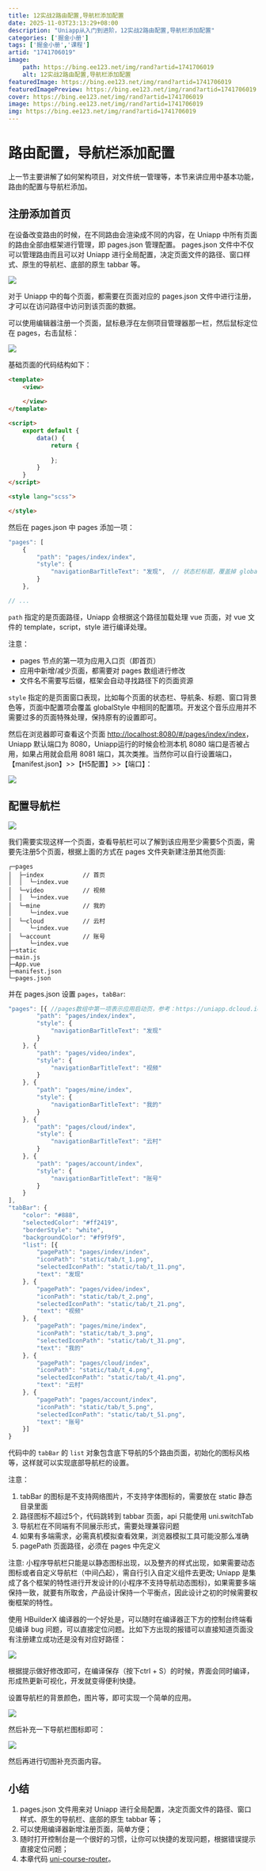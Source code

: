 ```yaml
---
title: 12实战2路由配置,导航栏添加配置
date: 2025-11-03T23:13:29+08:00
description: "Uniapp从入门到进阶，12实战2路由配置,导航栏添加配置"
categories: ['掘金小册']
tags: ['掘金小册','课程']
artid: "1741706019"
image:
    path: https://bing.ee123.net/img/rand?artid=1741706019
    alt: 12实战2路由配置,导航栏添加配置
featuredImage: https://bing.ee123.net/img/rand?artid=1741706019
featuredImagePreview: https://bing.ee123.net/img/rand?artid=1741706019
cover: https://bing.ee123.net/img/rand?artid=1741706019
image: https://bing.ee123.net/img/rand?artid=1741706019
img: https://bing.ee123.net/img/rand?artid=1741706019
---
```


# 路由配置，导航栏添加配置

上一节主要讲解了如何架构项目，对文件统一管理等，本节来讲应用中基本功能，路由的配置与导航栏添加。

## 注册添加首页

在设备改变路由的时候，在不同路由会渲染成不同的内容，在 Uniapp 中所有页面的路由全部由框架进行管理，即 pages.json 管理配置。
pages.json 文件中不仅可以管理路由而且可以对 Uniapp 进行全局配置，决定页面文件的路径、窗口样式、原生的导航栏、底部的原生 tabbar 等。

![](https://p1-jj.byteimg.com/tos-cn-i-t2oaga2asx/gold-user-assets/2019/12/24/16f3689b9010786b~tplv-t2oaga2asx-image.image)

对于 Uniapp 中的每个页面，都需要在页面对应的 pages.json 文件中进行注册，才可以在访问路径中访问到该页面的数据。

可以使用编辑器注册一个页面，鼠标悬浮在左侧项目管理器那一栏，然后鼠标定位在 pages，右击鼠标：

![](https://p3-juejin.byteimg.com/tos-cn-i-k3u1fbpfcp/268f4e6e80da43f2a7d609ea1c9fb51b~tplv-k3u1fbpfcp-watermark.image?)

基础页面的代码结构如下：

```html
<template>
    <view>
        
    </view>
</template>

<script>
    export default {
        data() {
            return {
                
            };
        }
    }
</script>

<style lang="scss">

</style>
```

然后在 pages.json 中 pages 添加一项：

```js
"pages": [
    {
        "path": "pages/index/index",
        "style": {
            "navigationBarTitleText": "发现",  // 状态栏标题，覆盖掉 globalStyle 中设置的标题
        }
    },

// ...
```

`path` 指定的是页面路径，Uniapp 会根据这个路径加载处理 vue 页面，对 vue 文件的 template，script，style 进行编译处理。

注意：

* pages 节点的第一项为应用入口页（即首页）
* 应用中新增/减少页面，都需要对 pages 数组进行修改
* 文件名不需要写后缀，框架会自动寻找路径下的页面资源

`style` 指定的是页面窗口表现，比如每个页面的状态栏、导航条、标题、窗口背景色等，页面中配置项会覆盖 globalStyle 中相同的配置项。开发这个音乐应用并不需要过多的页面特殊处理，保持原有的设置即可。

然后在浏览器即可查看这个页面 [http://localhost:8080/#/pages/index/index](http://localhost:8080/#/pages/index/index)，Uniapp 默认端口为 8080，Uniapp运行的时候会检测本机 8080 端口是否被占用，如果占用就会启用 8081 端口，其次类推。当然你可以自行设置端口，【manifest.json】>>【H5配置】>>【端口】：

![](https://p1-jj.byteimg.com/tos-cn-i-t2oaga2asx/gold-user-assets/2019/12/24/16f368a5eaeecbc0~tplv-t2oaga2asx-image.image)

## 配置导航栏

![](https://p1-jj.byteimg.com/tos-cn-i-t2oaga2asx/gold-user-assets/2019/12/24/16f368a90d73df90~tplv-t2oaga2asx-image.image)

我们需要实现这样一个页面，查看导航栏可以了解到该应用至少需要5个页面，需要先注册5个页面，根据上面的方式在 pages 文件夹新建注册其他页面:

```
┌─pages               
│  ├─index           // 首页
│  │  └─index.vue    
│  └─video           // 视频
│  │  └─index.vue    
│  └─mine            // 我的
│     └─index.vue
│  └─cloud           // 云村
│     └─index.vue
│  └─account         // 账号
│     └─index.vue
├─static             
├─main.js       
├─App.vue          
├─manifest.json  
└─pages.json  
```

并在 pages.json 设置 `pages`，`tabBar`:

```js
"pages": [{ //pages数组中第一项表示应用启动页，参考：https://uniapp.dcloud.io/collocation/pages
        "path": "pages/index/index",
        "style": {
            "navigationBarTitleText": "发现"
        }
    }, {
        "path": "pages/video/index",
        "style": {
            "navigationBarTitleText": "视频"
        }
    }, {
        "path": "pages/mine/index",
        "style": {
            "navigationBarTitleText": "我的"
        }
    }, {
        "path": "pages/cloud/index",
        "style": {
            "navigationBarTitleText": "云村"
        }
    }, {
        "path": "pages/account/index",
        "style": {
            "navigationBarTitleText": "账号"
        }
    }
],
"tabBar": {
    "color": "#888",
    "selectedColor": "#ff2419",
    "borderStyle": "white",
    "backgroundColor": "#f9f9f9",
    "list": [{
        "pagePath": "pages/index/index",
        "iconPath": "static/tab/t_1.png",
        "selectedIconPath": "static/tab/t_11.png",
        "text": "发现"
    }, {
        "pagePath": "pages/video/index",
        "iconPath": "static/tab/t_2.png",
        "selectedIconPath": "static/tab/t_21.png",
        "text": "视频"
    }, {
        "pagePath": "pages/mine/index",
        "iconPath": "static/tab/t_3.png",
        "selectedIconPath": "static/tab/t_31.png",
        "text": "我的"
    }, {
        "pagePath": "pages/cloud/index",
        "iconPath": "static/tab/t_4.png",
        "selectedIconPath": "static/tab/t_41.png",
        "text": "云村"
    }, {
        "pagePath": "pages/account/index",
        "iconPath": "static/tab/t_5.png",
        "selectedIconPath": "static/tab/t_51.png",
        "text": "账号"
    }]
}

```

代码中的 `tabBar` 的 `list` 对象包含底下导航的5个路由页面，初始化的图标风格等，这样就可以实现底部导航栏的设置。

注意：

1. tabBar 的图标是不支持网络图片，不支持字体图标的，需要放在 static 静态目录里面
2. 路径图标不超过5个，代码跳转到 tabbar 页面，api 只能使用 uni.switchTab
3. 导航栏在不同端有不同展示形式，需要处理兼容问题
4. 如果有多端需求，必需真机模拟查看效果，浏览器模拟工具可能没那么准确
5. pagePath 页面路径，必须在 pages 中先定义

注意: 小程序导航栏只能是以静态图标出现，以及整齐的样式出现，如果需要动态图标或者自定义导航栏（中间凸起），需自行引入自定义组件去更改; Uniapp 是集成了各个框架的特性进行开发设计的(小程序不支持导航动态图标)，如果需要多端保持一致，就要有所取舍，产品设计保持一个平衡点，因此设计之初的时候需要权衡框架的特性。

使用 HBuilderX 编译器的一个好处是，可以随时在编译器正下方的控制台终端看见编译 bug 问题，可以直接定位问题。比如下方出现的报错可以直接知道页面没有注册建立成功还是没有对应好路径：

![](https://p1-jj.byteimg.com/tos-cn-i-t2oaga2asx/gold-user-assets/2019/12/24/16f368b8ad07df90~tplv-t2oaga2asx-image.image)

根据提示做好修改即可，在编译保存（按下ctrl + S）的时候，界面会同时编译，形成热更新可视化，开发就变得便利快捷。

设置导航栏的背景颜色，图片等，即可实现一个简单的应用。

![](https://p1-jj.byteimg.com/tos-cn-i-t2oaga2asx/gold-user-assets/2019/12/24/16f368bb704d8591~tplv-t2oaga2asx-image.image)

然后补充一下导航栏图标即可：

![](https://p1-jj.byteimg.com/tos-cn-i-t2oaga2asx/gold-user-assets/2019/12/24/16f368bdc1e38f5f~tplv-t2oaga2asx-image.image)

然后再进行切图补充页面内容。

## 小结

1. pages.json 文件用来对 Uniapp 进行全局配置，决定页面文件的路径、窗口样式、原生的导航栏、底部的原生 tabbar 等；
2. 可以使用编译器新增注册页面，简单方便；
3. 随时打开控制台是一个很好的习惯，让你可以快捷的发现问题，根据错误提示直接定位问题；
4. 本章代码 [uni-course-router](https://github.com/front-end-class/uniapp-music-code/blob/master/uni-course-router.zip)。
